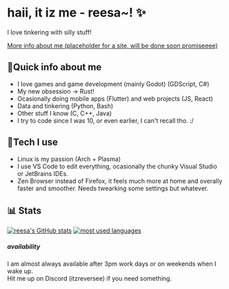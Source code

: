 
haii, it iz me - reesa~! ✨
===========================
I love tinkering with silly stuff!

[More info about me (placeholder for a site, will be done soon promiseeee)](https://github.com/itzreversee)

## 🌟Quick info about me
- I love games and game development (mainly Godot) (GDScript, C#)
- My new obsession -> Rust!
- Ocasionally doing mobile apps (Flutter) and web projects (JS, React)
- Data and tinkering (Python, Bash)
- Other stuff I know (C, C++, Java)
- I try to code since I was 10, or even earlier, I can't recall tho. :/

## 🔧Tech I use
- Linux is my passion (Arch + Plasma)
- I use VS Code to edit everything, ocasionally the chunky Visual Studio or JetBrains IDEs.
- Zen Browser instead of Firefox, it feels much more at home and overally faster and smoother. Needs twearking some settings but whatever.

## 📊 Stats
[![reesa's GitHub stats](https://github-readme-stats.vercel.app/api?username=itzreversee&theme=midnight-purple&show_icons=true)](https://github.com/anuraghazra/github-readme-stats)
[![most used languages](https://github-readme-stats.vercel.app/api/top-langs/?username=itzreversee&theme=midnight-purple&layout=compact)](https://github.com/anuraghazra/github-readme-stats)

##### availability
I am almost always available after 3pm work days or on weekends when I wake up.  
Hit me up on Discord (itzreversee) if you need something.

